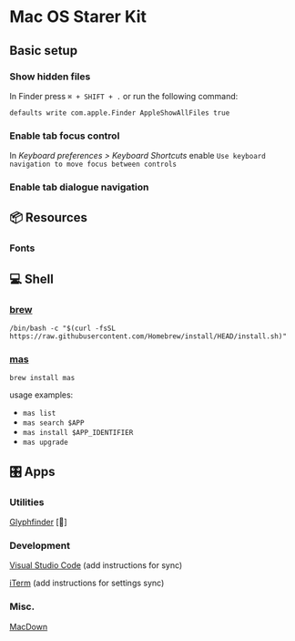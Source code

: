 # Mac OS Starer Kit

## Basic setup

### Show hidden files

In Finder press `⌘ + SHIFT + .` or run the following command:

```shell
defaults write com.apple.Finder AppleShowAllFiles true
```

### Enable tab focus control

In *Keyboard preferences > Keyboard Shortcuts* enable `Use keyboard navigation to move focus between controls`


### Enable tab dialogue navigation


## 📦 Resources

### Fonts


## 💻 Shell

### [brew](https://brew.sh/)

```shell
/bin/bash -c "$(curl -fsSL https://raw.githubusercontent.com/Homebrew/install/HEAD/install.sh)"
```

### [mas](https://github.com/mas-cli/mas)

```shell
brew install mas
```

usage examples:

- `mas list`
- `mas search $APP`
- `mas install $APP_IDENTIFIER`
- `mas upgrade`


## 🎛️ Apps

### Utilities

[Glyphfinder](https://www.glyphfinder.com/#download) [💸]


### Development

[Visual Studio Code](https://code.visualstudio.com/download) (add instructions for sync)

[iTerm](https://iterm2.com/downloads.html) (add instructions for settings sync)


### Misc.

[MacDown](https://macdown.uranusjr.com/)



